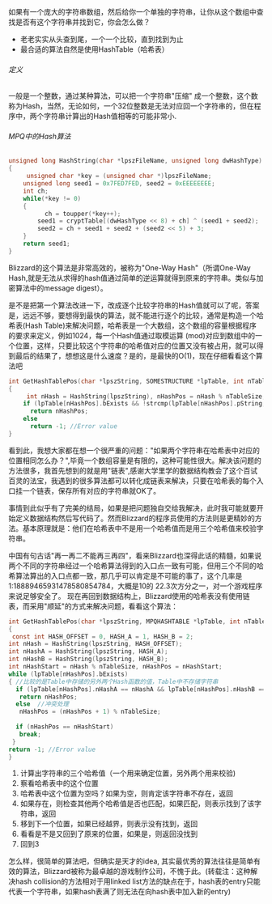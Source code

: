 如果有一个庞大的字符串数组，然后给你一个单独的字符串，让你从这个数组中查找是否有这个字符串并找到它，你会怎么做？  

* 老老实实从头查到尾，一个一个比较，直到找到为止
* 最合适的算法自然是使用HashTable（哈希表）  

###### 定义
一般是一个整数，通过某种算法，可以把一个字符串"压缩" 成一个整数，这个数称为Hash，当然，无论如何，一个32位整数是无法对应回一个字符串的，但在程序中，两个字符串计算出的Hash值相等的可能非常小.

###### MPQ中的Hash算法    

```c
unsigned long HashString(char *lpszFileName, unsigned long dwHashType)
{ 
     unsigned char *key = (unsigned char *)lpszFileName;
    unsigned long seed1 = 0x7FED7FED, seed2 = 0xEEEEEEEE;
    int ch;
    while(*key != 0)
    { 
          ch = toupper(*key++);
        seed1 = cryptTable[(dwHashType << 8) + ch] ^ (seed1 + seed2);
        seed2 = ch + seed1 + seed2 + (seed2 << 5) + 3; 
    }
    return seed1; 
} 
```

Blizzard的这个算法是非常高效的，被称为"One-Way Hash"（所谓One-Way Hash,就是无法从求得的hash值通过简单的逆运算就得到原来的字符串。类似与加密算法中的message digest）。
  
是不是把第一个算法改进一下，改成逐个比较字符串的Hash值就可以了呢，答案是，远远不够，要想得到最快的算法，就不能进行逐个的比较，通常是构造一个哈希表(Hash Table)来解决问题，哈希表是一个大数组，这个数组的容量根据程序的要求来定义，例如1024，每一个Hash值通过取模运算 (mod)对应到数组中的一个位置，这样，只要比较这个字符串的哈希值对应的位置又没有被占用，就可以得到最后的结果了，想想这是什么速度？是的，是最快的O(1)，现在仔细看看这个算法吧  

```c
int GetHashTablePos(char *lpszString, SOMESTRUCTURE *lpTable, int nTableSize)
{ 
     int nHash = HashString(lpszString), nHashPos = nHash % nTableSize;
    if (lpTable[nHashPos].bExists && !strcmp(lpTable[nHashPos].pString, lpszString)) 
      return nHashPos; 
    else 
      return -1; //Error value 
} 
```

看到此，我想大家都在想一个很严重的问题："如果两个字符串在哈希表中对应的位置相同怎么办？",毕竟一个数组容量是有限的，这种可能性很大。解决该问题的方法很多，我首先想到的就是用"链表",感谢大学里学的数据结构教会了这个百试百灵的法宝，我遇到的很多算法都可以转化成链表来解决，只要在哈希表的每个入口挂一个链表，保存所有对应的字符串就OK了。  


事情到此似乎有了完美的结局，如果是把问题独自交给我解决，此时我可能就要开始定义数据结构然后写代码了。然而Blizzard的程序员使用的方法则是更精妙的方法。基本原理就是：他们在哈希表中不是用一个哈希值而是用三个哈希值来校验字符串。  

中国有句古话"再一再二不能再三再四"，看来Blizzard也深得此话的精髓，如果说两个不同的字符串经过一个哈希算法得到的入口点一致有可能，但用三个不同的哈希算法算出的入口点都一致，那几乎可以肯定是不可能的事了，这个几率是1:18889465931478580854784，大概是10的 22.3次方分之一，对一个游戏程序来说足够安全了。
现在再回到数据结构上，Blizzard使用的哈希表没有使用链表，而采用"顺延"的方式来解决问题，看看这个算法：  
  
```c
int GetHashTablePos(char *lpszString, MPQHASHTABLE *lpTable, int nTableSize)
{ 
 const int HASH_OFFSET = 0, HASH_A = 1, HASH_B = 2;
int nHash = HashString(lpszString, HASH_OFFSET);
int nHashA = HashString(lpszString, HASH_A);
int nHashB = HashString(lpszString, HASH_B);
int nHashStart = nHash % nTableSize, nHashPos = nHashStart;
while (lpTable[nHashPos].bExists)
{ //比较的是Table中存储的另外两个Hash函数的值，Table中不存储字符串
  if (lpTable[nHashPos].nHashA == nHashA && lpTable[nHashPos].nHashB == nHashB) 
   return nHashPos; 
  else  //冲突处理
   nHashPos = (nHashPos + 1) % nTableSize;
  
  if (nHashPos == nHashStart) 
   break; 
 }
return -1; //Error value 
} 
```

1. 计算出字符串的三个哈希值（一个用来确定位置，另外两个用来校验)
2. 察看哈希表中的这个位置
3. 哈希表中这个位置为空吗？如果为空，则肯定该字符串不存在，返回
4. 如果存在，则检查其他两个哈希值是否也匹配，如果匹配，则表示找到了该字符串，返回
5. 移到下一个位置，如果已经越界，则表示没有找到，返回
6. 看看是不是又回到了原来的位置，如果是，则返回没找到
7. 回到3

怎么样，很简单的算法吧，但确实是天才的idea, 其实最优秀的算法往往是简单有效的算法，Blizzard被称为最卓越的游戏制作公司，不愧于此。(转载注：这种解决hash collision的方法相对于用linked list方法的缺点在于，hash表的entry只能代表一个字符串，如果hash表满了则无法在向hash表中加入新的entry)